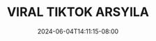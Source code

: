 --- 
title: "VIRAL TIKTOK ARSYILA"
description: "download  video bokep VIRAL TIKTOK ARSYILA twitter    "
date: 2024-06-04T14:11:15-08:00
file_code: "c35vrslr5bf6"
draft: false
cover: "ag81d4gpeuimt5y4.jpg"
tags: ["VIRAL", "TIKTOK", "ARSYILA", "bokep-indo", "bokep-viral", "bokep-ig"]
length: 190
fld_id: "1483160"
foldername: "arsyila"
categories: ["arsyila"]
views: 0
---